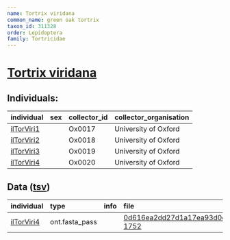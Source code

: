 ```yaml
---
name: Tortrix viridana
common_name: green oak tortrix
taxon_id: 311328
order: Lepidoptera
family: Tortricidae
---
```


# [Tortrix viridana](https://www.ebi.ac.uk/ena/data/taxonomy/v1/taxon/tax-id/311328)

## Individuals:

| individual | sex | collector_id | collector_organisation |
| :--------- | :-: | :----------- | :--------------------- |
| [ilTorViri1](ilTorViri1.md) |  | Ox0017 | University of Oxford |
| [ilTorViri2](ilTorViri2.md) |  | Ox0018 | University of Oxford |
| [ilTorViri3](ilTorViri3.md) |  | Ox0019 | University of Oxford |
| [ilTorViri4](ilTorViri4.md) |  | Ox0020 | University of Oxford |

## Data ([tsv](Tortrix_viridana_data.tsv))

| individual | type | info | file |
| :--------- | :--- | :--- | :--- |
| [ilTorViri4](ilTorViri4.md) | ont.fasta_pass |  | [0d616ea2dd27d1a17ea93d0c098cc4df-1752](https://darwin.cog.sanger.ac.uk/insects/Tortrix_viridana/ilTorViri4/genomic_data/ont/ilTorViri4.ont.fasta.gz) |
